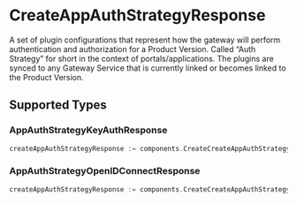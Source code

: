 # CreateAppAuthStrategyResponse

A set of plugin configurations that represent how the gateway will perform authentication and authorization for a Product Version. Called “Auth Strategy” for short in the context of portals/applications. The plugins are synced to any Gateway Service that is currently linked or becomes linked to the Product Version.


## Supported Types

### AppAuthStrategyKeyAuthResponse

```go
createAppAuthStrategyResponse := components.CreateCreateAppAuthStrategyResponseKeyAuth(components.AppAuthStrategyKeyAuthResponse{/* values here */})
```

### AppAuthStrategyOpenIDConnectResponse

```go
createAppAuthStrategyResponse := components.CreateCreateAppAuthStrategyResponseOpenidConnect(components.AppAuthStrategyOpenIDConnectResponse{/* values here */})
```

